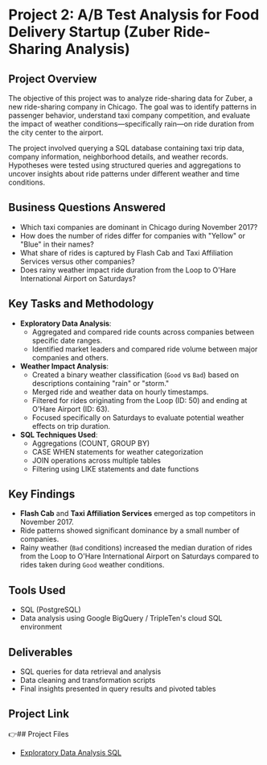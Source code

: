 # Project 2: A/B Test Analysis for Food Delivery Startup (Zuber Ride-Sharing Analysis)

## Project Overview
The objective of this project was to analyze ride-sharing data for Zuber, a new ride-sharing company in Chicago. The goal was to identify patterns in passenger behavior, understand taxi company competition, and evaluate the impact of weather conditions—specifically rain—on ride duration from the city center to the airport.

The project involved querying a SQL database containing taxi trip data, company information, neighborhood details, and weather records. Hypotheses were tested using structured queries and aggregations to uncover insights about ride patterns under different weather and time conditions.

## Business Questions Answered
- Which taxi companies are dominant in Chicago during November 2017?
- How does the number of rides differ for companies with "Yellow" or "Blue" in their names?
- What share of rides is captured by Flash Cab and Taxi Affiliation Services versus other companies?
- Does rainy weather impact ride duration from the Loop to O'Hare International Airport on Saturdays?

## Key Tasks and Methodology
- **Exploratory Data Analysis**:
  - Aggregated and compared ride counts across companies between specific date ranges.
  - Identified market leaders and compared ride volume between major companies and others.
- **Weather Impact Analysis**:
  - Created a binary weather classification (`Good` vs `Bad`) based on descriptions containing "rain" or "storm."
  - Merged ride and weather data on hourly timestamps.
  - Filtered for rides originating from the Loop (ID: 50) and ending at O'Hare Airport (ID: 63).
  - Focused specifically on Saturdays to evaluate potential weather effects on trip duration.
- **SQL Techniques Used**:
  - Aggregations (COUNT, GROUP BY)
  - CASE WHEN statements for weather categorization
  - JOIN operations across multiple tables
  - Filtering using LIKE statements and date functions

## Key Findings
- **Flash Cab** and **Taxi Affiliation Services** emerged as top competitors in November 2017.
- Ride patterns showed significant dominance by a small number of companies.
- Rainy weather (`Bad` conditions) increased the median duration of rides from the Loop to O'Hare International Airport on Saturdays compared to rides taken during `Good` weather conditions.

## Tools Used
- SQL (PostgreSQL)
- Data analysis using Google BigQuery / TripleTen's cloud SQL environment

## Deliverables
- SQL queries for data retrieval and analysis
- Data cleaning and transformation scripts
- Final insights presented in query results and pivoted tables

## Project Link
👉## Project Files
- [Exploratory Data Analysis SQL](./exploratory_analysis.sql)

